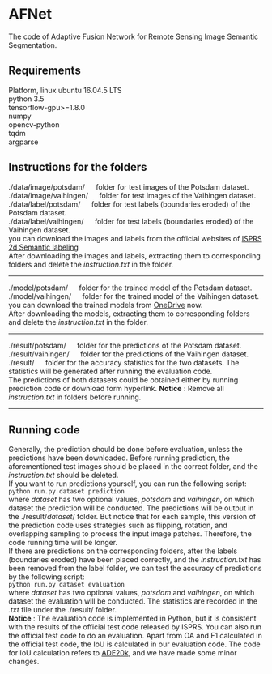 # AFNet
The code of Adaptive Fusion Network for Remote Sensing Image Semantic Segmentation.

## Requirements
Platform, linux ubuntu 16.04.5 LTS <br/>
python 3.5 <br/>
tensorflow-gpu>=1.8.0 <br/>
numpy <br/>
opencv-python <br/>
tqdm <br/>
argparse<br/>

## Instructions for the folders
./data/image/potsdam/   &#8195;   folder for test images of the Potsdam dataset. <br/>
./data/image/vaihingen/  &#8195;  folder for test images of the Vaihingen dataset. <br/>
./data/label/potsdam/    &#8195;  folder for test labels (boundaries eroded) of the Potsdam dataset. <br/>
./data/label/vaihingen/  &#8195;  folder for test labels (boundaries eroded) of the Vaihingen dataset. <br/>
you can download the images and labels from the official websites of [ISPRS 2d Semantic labeling](http://www2.isprs.org/commissions/comm3/wg4/semantic-labeling.html) <br/>
After downloading the images and labels, extracting them to corresponding folders and delete the *instruction.txt* in the folder. <br/>

---------
./model/potsdam/       &#8195;    folder for the trained model of the Potsdam dataset. <br/>
./model/vaihingen/     &#8195;    folder for the trained model of the Vaihingen dataset. <br/>
you can download the trained models from [OneDrive](https://1drv.ms/u/s!ArZbL8yRkEMfh0HiEGHbLZQ-HVdD?e=HT0rnX) now. <br/>
After downloading the models, extracting them to corresponding folders and delete the *instruction.txt* in the folder. <br/>

---------
./result/potsdam/       &#8195;   folder for the predictions of the Potsdam dataset.<br/>
./result/vaihingen/     &#8195;   folder for the predictions of the Vaihingen dataset. <br/>
./result/               &#8195;   folder for the accuracy statistics for the two datasets. The statistics will be generated after running the evaluation code. <br>
The predictions of both datasets could be obtained either by running prediction code or download form hyperlink.
**Notice** : Remove all *instruction.txt* in folders before running.

---------
## Running code
Generally, the prediction should be done before evaluation, unless the predictions have been downloaded. Before running prediction, the aforementioned test images should be placed in the correct folder, and the *instruction.txt* should be deleted. <br/>
If you want to run predictions yourself, you can run the following script: <br/>
`python run.py dataset prediction` <br/>
where *dataset* has two optional values, *potsdam* and *vaihingen*, on which dataset the prediction will be conducted. The predictions will be output in the ./result/*dataset*/ folder. But notice that for each sample, this version of the prediction code uses strategies such as flipping, rotation, and overlapping sampling to process the input image patches. Therefore, the code running time will be longer.  <br/>
If there are predictions on the corresponding folders, after the labels (boundaries eroded) have been placed correctly, and the *instruction.txt* has been removed from the label folder, we can test the accuracy of predictions by the following script:<br/>
`python run.py dataset evaluation` <br/>
where *dataset* has two optional values, *potsdam* and *vaihingen*, on which dataset the evaluation will be conducted. The statistics are recorded in the *.txt* file under the ./result/ folder.<br/>
**Notice** : The evaluation code is implemented in Python, but it is consistent with the results of the official test code released by ISPRS. You can also run the official test code to do an evaluation. Apart from OA and F1 calculated in the official test code, the IoU is calculated in our evaluation code. The code for IoU calculation refers to [ADE20k](https://github.com/CSAILVision/sceneparsing/tree/master/evaluationCode), and we have made some minor changes.
